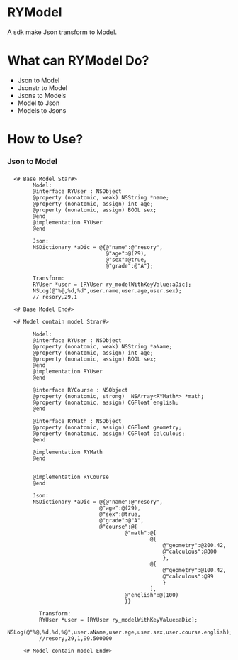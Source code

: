 RYModel
==============
A sdk make Json transform to Model.

What can RYModel Do?
==============
* Json to Model
* Jsonstr to Model
* Jsons to Models
* Model to Json
* Models to Jsons

How to Use?
==============
### Json to Model
### 
      <# Base Model Star#>
            Model:
            @interface RYUser : NSObject
            @property (nonatomic, weak) NSString *name;
            @property (nonatomic, assign) int age;
            @property (nonatomic, assign) BOOL sex;
            @end 
            @implementation RYUser 
            @end

            Json:
            NSDictionary *aDic = @{@"name":@"resory",
                                   @"age":@(29),
                                   @"sex":@true,
                                   @"grade":@"A"};

            Transform: 
            RYUser *user = [RYUser ry_modelWithKeyValue:aDic];
            NSLog(@"%@,%d,%d",user.name,user.age,user.sex);
            // resory,29,1
            
      <# Base Model End#>
      
      <# Model contain model Strar#>
      
            Model:
            @interface RYUser : NSObject
            @property (nonatomic, weak) NSString *aName;
            @property (nonatomic, assign) int age;
            @property (nonatomic, assign) BOOL sex;
            @end 
            @implementation RYUser 
            @end
            
            @interface RYCourse : NSObject
            @property (nonatomic, strong)  NSArray<RYMath*> *math;
            @property (nonatomic, assign) CGFloat english;
            @end
            
            @interface RYMath : NSObject
            @property (nonatomic, assign) CGFloat geometry;
            @property (nonatomic, assign) CGFloat calculous;
            @end
            
            @implementation RYMath
            @end

            
            @implementation RYCourse
            @end

            Json:
            NSDictionary *aDic = @{@"name":@"resory",
                                 @"age":@(29),
                                 @"sex":@true,
                                 @"grade":@"A",
                                 @"course":@{
                                         @"math":@[
                                                 @{
                                                     @"geometry":@200.42,
                                                     @"calculous":@300
                                                     },
                                                 @{
                                                     @"geometry":@100.42,
                                                     @"calculous":@99
                                                     }
                                                 ],
                                         @"english":@(100)
                                         }}

              Transform: 
              RYUser *user = [RYUser ry_modelWithKeyValue:aDic];
              NSLog(@"%@,%d,%d,%@",user.aName,user.age,user.sex,user.course.english);
              //resory,29,1,99.500000   
              
         <# Model contain model End#>
